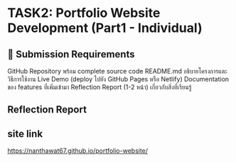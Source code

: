 # TASK2: Portfolio Website Development (Part1 - Individual)
## 📝 Submission Requirements
GitHub Repository พร้อม complete source code
README.md อธิบายโครงการและวิธีการใช้งาน
Live Demo (deploy ไปยัง GitHub Pages หรือ Netlify)
Documentation ของ features ที่เพิ่มเข้ามา
Reflection Report (1-2 หน้า) เกี่ยวกับสิ่งที่เรียนรู้


## Reflection Report


## site link
https://nanthawat67.github.io/portfolio-website/
